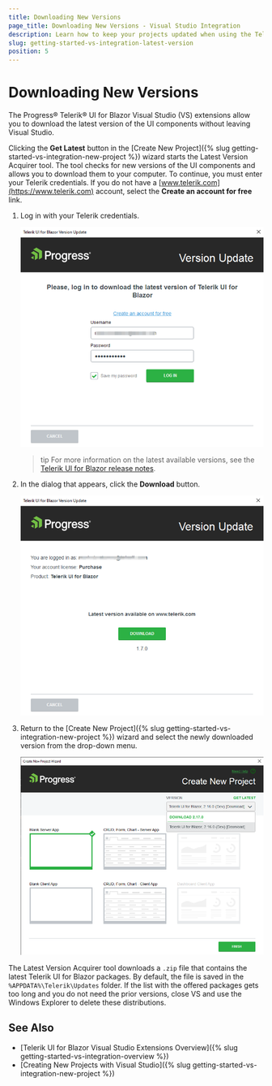 ```yaml
---
title: Downloading New Versions
page_title: Downloading New Versions - Visual Studio Integration
description: Learn how to keep your projects updated when using the Telerik UI for Blazor library.
slug: getting-started-vs-integration-latest-version
position: 5
---
```


# Downloading New Versions

The Progress&reg; Telerik&reg; UI for Blazor Visual Studio (VS) extensions allow you to download the latest version of the UI components without leaving Visual Studio.


<!--
The Latest Version Retrieval tool automatically checks for the latest Telerik UI for Blazor distribution which is available for you on the Telerik website. Once a day, upon loading a project with Telerik UI for Blazor components, the extensions query the Telerik website for a new version of Telerik UI for Blazor. When a new version is detected, a notification is displayed that lets you download it.

![Getting the latest version notification](images/lva_notification.png)

Clicking the **Update Now** button starts the Latest Version Acquirer tool which prompts for your Telerik credentials on its first page. If you do not have a [www.telerik.com](https://www.telerik.com) account, you can create one through the **Create an account for free** link.

-->


Clicking the **Get Latest** button in the [Create New Project]({% slug getting-started-vs-integration-new-project %}) wizard starts the Latest Version Acquirer tool. The tool checks for new versions of the UI components and allows you to download them to your computer. To continue, you must enter your Telerik credentials. If you do not have a [www.telerik.com](https://www.telerik.com) account, select the **Create an account for free** link.

1. Log in with your Telerik credentials.

    ![Log into your Telerik account](images/login-vs-ext-download.png)

    >tip For more information on the latest available versions, see the [Telerik UI for Blazor release notes](https://www.telerik.com/support/whats-new/blazor-ui/release-history).

1. In the dialog that appears, click the **Download** button.

    ![Confirming the download of the latest version dialog](images/download-new-version.png)

1. Return to the [Create New Project]({% slug getting-started-vs-integration-new-project %}) wizard and select the newly downloaded version from the drop-down menu.

    ![The new version is now available in the New Project wizard](images/new-version-in-new-project-wizard.png)

The Latest Version Acquirer tool downloads a `.zip` file that contains the latest Telerik UI for Blazor packages. By default, the file is saved in the `%APPDATA%\Telerik\Updates` folder. If the list with the offered packages gets too long and you do not need the prior versions, close VS and use the Windows Explorer to delete these distributions.

## See Also

* [Telerik UI for Blazor Visual Studio Extensions Overview]({% slug getting-started-vs-integration-overview %})
* [Creating New Projects with Visual Studio]({% slug getting-started-vs-integration-new-project %})
